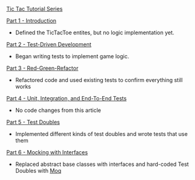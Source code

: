[Tic Tac Tutorial Series](https://philchuang.com/tic-tac-tutorial/)

[Part 1 - Introduction](https://philchuang.com/tic-tac-tutorial-introduction/)
* Defined the TicTacToe entites, but no logic implementation yet.

[Part 2 - Test-Driven Development](https://philchuang.com/tic-tac-tutorial-test-driven-development/)
* Began writing tests to implement game logic.

[Part 3 - Red-Green-Refactor](https://philchuang.com/tic-tac-tutorial-red-green-refactor/)
* Refactored code and used existing tests to confirm everything still works

[Part 4 - Unit, Integration, and End-To-End Tests](https://philchuang.com/tic-tac-tutorial-unit-integration-end-to-end-tests/)
* No code changes from this article

[Part 5 - Test Doubles](https://philchuang.com/tic-tac-tutorial-test-doubles/)
* Implemented different kinds of test doubles and wrote tests that use them

[Part 6 - Mocking with Interfaces](https://philchuang.com/tic-tac-tutorial-mocking-interfaces)
* Replaced abstract base classes with interfaces and hard-coded Test Doubles with [Moq](https://github.com/moq/moq4)